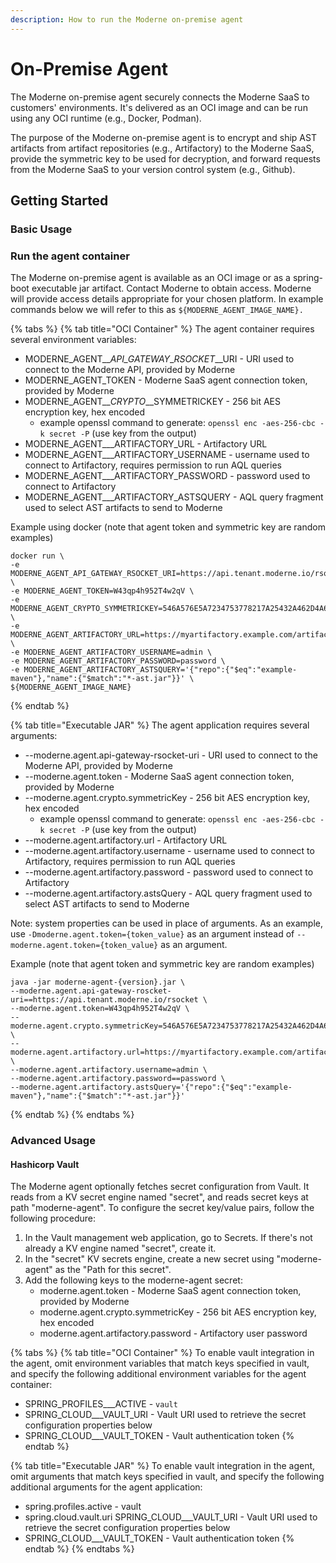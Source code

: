 ```yaml
---
description: How to run the Moderne on-premise agent
---
```


# On-Premise Agent

The Moderne on-premise agent securely connects the Moderne SaaS to customers' environments. It's delivered as an OCI image and can be run using any OCI runtime (e.g., Docker, Podman).&#x20;

The purpose of the Moderne on-premise agent is to encrypt and ship AST artifacts from artifact repositories (e.g., Artifactory) to the Moderne SaaS, provide the symmetric key to be used for decryption, and forward requests from the Moderne SaaS to your version control system (e.g., Github).

## Getting Started

### Basic Usage

### Run the agent container

The Moderne on-premise agent is available as an OCI image or as a spring-boot executable jar artifact. Contact Moderne to obtain access. Moderne will provide access details appropriate for your chosen platform. In example commands below we will refer to this as `${MODERNE_AGENT_IMAGE_NAME}.`

{% tabs %}
{% tab title="OCI Container" %}
The agent container requires several environment variables:

* MODERNE\_AGENT_\__API\_GATEWAY_\__RSOCKET_\__URI - URI used to connect to the Moderne API, provided by Moderne
* MODERNE\_AGENT\_TOKEN - Moderne SaaS agent connection token, provided by Moderne
* MODERNE\_AGENT_\__CRYPTO_\__SYMMETRICKEY - 256 bit AES encryption key, hex encoded
  * example openssl command to generate: `openssl enc -aes-256-cbc -k secret -P` (use key from the output)
* MODERNE\_AGENT_\__ARTIFACTORY\_URL - Artifactory URL
* MODERNE\_AGENT_\__ARTIFACTORY\_USERNAME - username used to connect to Artifactory, requires permission to run AQL queries
* MODERNE\_AGENT_\__ARTIFACTORY\_PASSWORD - password used to connect to Artifactory
* MODERNE\_AGENT_\__ARTIFACTORY\_ASTSQUERY - AQL query fragment used to select AST artifacts to send to Moderne



Example using docker (note that agent token and symmetric key are random examples)

```
docker run \
-e MODERNE_AGENT_API_GATEWAY_RSOCKET_URI=https://api.tenant.moderne.io/rsocket \
-e MODERNE_AGENT_TOKEN=W43qp4h952T4w2qV \
-e MODERNE_AGENT_CRYPTO_SYMMETRICKEY=546A576E5A7234753778217A25432A462D4A614E645267556B58703273357638 \
-e MODERNE_AGENT_ARTIFACTORY_URL=https://myartifactory.example.com/artifactory/ \
-e MODERNE_AGENT_ARTIFACTORY_USERNAME=admin \
-e MODERNE_AGENT_ARTIFACTORY_PASSWORD=password \
-e MODERNE_AGENT_ARTIFACTORY_ASTSQUERY='{"repo":{"$eq":"example-maven"},"name":{"$match":"*-ast.jar"}}' \
${MODERNE_AGENT_IMAGE_NAME}
```
{% endtab %}

{% tab title="Executable JAR" %}
The agent application requires several arguments:

* \--moderne.agent.api-gateway-rsocket-uri - URI used to connect to the Moderne API, provided by Moderne
* \--moderne.agent.token - Moderne SaaS agent connection token, provided by Moderne
* \--moderne.agent.crypto.symmetricKey - 256 bit AES encryption key, hex encoded
  * example openssl command to generate: `openssl enc -aes-256-cbc -k secret -P` (use key from the output)
* \--moderne.agent.artifactory.url - Artifactory URL
* \--moderne.agent.artifactory.username - username used to connect to Artifactory, requires permission to run AQL queries
* \--moderne.agent.artifactory.password - password used to connect to Artifactory
* \--moderne.agent.artifactory.astsQuery - AQL query fragment used to select AST artifacts to send to Moderne

Note: system properties can be used in place of arguments. As an example, use `-Dmoderne.agent.token={token_value}` as an argument instead of `--moderne.agent.token={token_value}` as an argument.

Example (note that agent token and symmetric key are random examples)

```
java -jar moderne-agent-{version}.jar \
--moderne.agent.api-gateway-roscket-uri==https://api.tenant.moderne.io/rsocket \
--moderne.agent.token=W43qp4h952T4w2qV \
--moderne.agent.crypto.symmetricKey=546A576E5A7234753778217A25432A462D4A614E645267556B58703273357638 \
--moderne.agent.artifactory.url=https://myartifactory.example.com/artifactory/ \
--moderne.agent.artifactory.username=admin \
--moderne.agent.artifactory.password==password \
--moderne.agent.artifactory.astsQuery='{"repo":{"$eq":"example-maven"},"name":{"$match":"*-ast.jar"}}'
```
{% endtab %}
{% endtabs %}

###

### Advanced Usage

#### Hashicorp Vault

The Moderne agent optionally fetches secret configuration from Vault. It reads from a KV secret engine named "secret", and reads secret keys at path "moderne-agent". To configure the secret key/value pairs, follow the following procedure:

1. In the Vault management web application, go to Secrets. If there's not already a KV engine named "secret", create it.
2. In the "secret" KV secrets engine, create a new secret using "moderne-agent" as the "Path for this secret".&#x20;
3. Add the following keys to the moderne-agent secret:
   * moderne.agent.token - Moderne SaaS agent connection token, provided by Moderne
   * moderne.agent.crypto.symmetricKey - 256 bit AES encryption key, hex encoded
   * moderne.agent.artifactory.password - Artifactory user password

{% tabs %}
{% tab title="OCI Container" %}
To enable vault integration in the agent, omit environment variables that match keys specified in vault, and specify the following additional environment variables for the agent container:

* SPRING\_PROFILES_\__ACTIVE - `vault`
* SPRING\_CLOUD_\__VAULT\_URI - Vault URI used to retrieve the secret configuration properties below
* SPRING\_CLOUD_\__VAULT\_TOKEN - Vault authentication token
{% endtab %}

{% tab title="Executable JAR" %}
To enable vault integration in the agent, omit arguments that match keys specified in vault, and specify the following additional arguments for the agent application:

* spring.profiles.active - vault
* spring.cloud.vault.uri SPRING\_CLOUD_\__VAULT\_URI - Vault URI used to retrieve the secret configuration properties below
* SPRING\_CLOUD_\__VAULT\_TOKEN - Vault authentication token
{% endtab %}
{% endtabs %}
